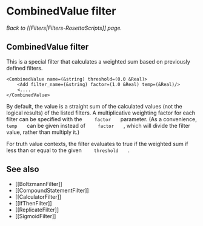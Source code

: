 # CombinedValue filter
*Back to [[Filters|Filters-RosettaScripts]] page.*
## CombinedValue filter

This is a special filter that calculates a weighted sum based on previously defined filters.

```
<CombinedValue name=(&string) threshold=(0.0 &Real)>
    <Add filter_name=(&string) factor=(1.0 &Real) temp=(&Real)/>
    <....
</CombinedValue>
```

By default, the value is a straight sum of the calculated values (not the logical results) of the listed filters. A multiplicative weighting factor for each filter can be specified with the `     factor    ` parameter. (As a convenience, `     temp    ` can be given instead of `     factor    ` , which will divide the filter value, rather than multiply it.)

For truth value contexts, the filter evaluates to true if the weighted sum if less than or equal to the given `     threshold    ` .

## See also

* [[BoltzmannFilter]]
* [[CompoundStatementFilter]]
* [[CalculatorFilter]]
* [[IfThenFilter]]
* [[ReplicateFilter]]
* [[SigmoidFilter]]

